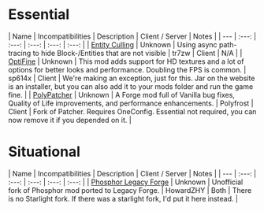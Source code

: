 # Essential
| Name | Incompatibilities | Description | Client / Server | Notes |
| --- | :---: | :---: | :---: | :---: | :---: |
| [Entity Culling](https://modrinth.com/mod/entityculling) | Unknown | Using async path-tracing to hide Block-/Entities that are not visible | tr7zw | Client | N/A |
| [OptiFine](https://optifine.net) | Unknown | This mod adds support for HD textures and a lot of options for better looks and performance. Doubling the FPS is common. | sp614x | Client | We're making an exception, just for this. Jar on the website is an installer, but you can also add it to your mods folder and run the game fine. |
| [PolyPatcher](https://modrinth.com/mod/patcher) | Unknown | A Forge mod full of Vanilla bug fixes, Quality of Life improvements, and performance enhancements. | Polyfrost | Client | Fork of Patcher. Requires OneConfig. Essential not required, you can now remove it if you depended on it. |

# Situational
| Name | Incompatibilities | Description | Client / Server | Notes |
| --- | :---: | :---: | :---: | :---: | :---: |
| [Phosphor Legacy Forge](https://modrinth.com/mod/phosphorlegacyforge) | Unknown | Unofficial fork of Phosphor mod ported to Legacy Forge. | HowardZHY | Both | There is no Starlight fork. If there was a starlight fork, I'd put it here instead. |